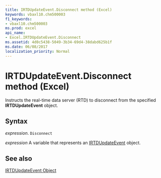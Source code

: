 ```yaml
---
title: IRTDUpdateEvent.Disconnect method (Excel)
keywords: vbaxl10.chm500003
f1_keywords:
- vbaxl10.chm500003
ms.prod: excel
api_name:
- Excel.IRTDUpdateEvent.Disconnect
ms.assetid: 4d0c5438-5049-3b34-69d4-38dabd625b1f
ms.date: 06/08/2017
localization_priority: Normal
---
```



# IRTDUpdateEvent.Disconnect method (Excel)

Instructs the real-time data server (RTD) to disconnect from the specified  **IRTDUpdateEvent** object.


## Syntax

_expression_. `Disconnect`

_expression_ A variable that represents an [IRTDUpdateEvent](Excel.IRTDUpdateEvent.md) object.


## See also


[IRTDUpdateEvent Object](Excel.IRTDUpdateEvent.md)


